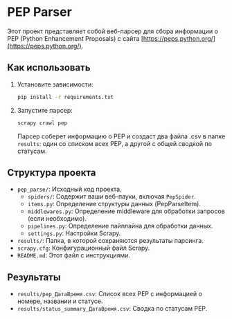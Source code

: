 # PEP Parser

Этот проект представляет собой веб-парсер для сбора информации о PEP (Python Enhancement Proposals) с сайта [https://peps.python.org/](https://peps.python.org/).

## Как использовать

1. Установите зависимости:

    ```bash
    pip install -r requirements.txt
    ```

2. Запустите парсер:

    ```bash
    scrapy crawl pep
    ```

    Парсер соберет информацию о PEP и создаст два файла .csv в папке `results`: один со списком всех PEP, а другой с общей сводкой по статусам.

## Структура проекта

- `pep_parse/`: Исходный код проекта.
  - `spiders/`: Содержит ваши веб-пауки, включая `PepSpider`.
  - `items.py`: Определение структуры данных (PepParseItem).
  - `middlewares.py`: Определение middleware для обработки запросов (если необходимо).
  - `pipelines.py`: Определение пайплайна для обработки данных.
  - `settings.py`: Настройки Scrapy.
- `results/`: Папка, в которой сохраняются результаты парсинга.
- `scrapy.cfg`: Конфигурационный файл Scrapy.
- `README.md`: Этот файл с инструкциями.

## Результаты

- `results/pep_ДатаВремя.csv`: Список всех PEP с информацией о номере, названии и статусе.
- `results/status_summary_ДатаВремя.csv`: Сводка по статусам PEP.
